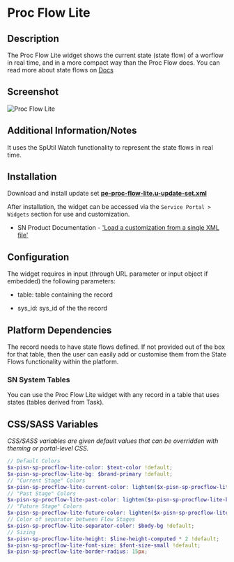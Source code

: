 # Proc Flow Lite

## Description

The Proc Flow Lite widget shows the current state (state flow) of a worflow in real time, and in a more compact way than the Proc Flow does. You can read more about state flows on [Docs](https://docs.servicenow.com/bundle/madrid-servicenow-platform/page/administer/state-flows/concept/c_StateFlows.html)

## Screenshot

![Proc Flow Lite](https://raw.githubusercontent.com/platform-experience/serviceportal-widget-library/master/src/pe-proc-flow-lite/images/pe-proc-flow-lite.png)

## Additional Information/Notes

It uses the SpUtil Watch functionality to represent the state flows in real time.

## Installation

Download and install update set **[pe-proc-flow-lite.u-update-set.xml](https://github.com/platform-experience/serviceportal-widget-library/blob/master/src/pe-proc-flow-lite/pe-proc-flow-lite.u-update-set.xml)**

After installation, the widget can be accessed via the `Service Portal > Widgets` section for use and customization.

* SN Product Documentation - ['Load a customization from a single XML file'](https://docs.servicenow.com/bundle/kingston-application-development/page/build/system-update-sets/task/t_SaveAnUpdateSetAsAnXMLFile.html)

## Configuration

The widget requires in input (through URL parameter or input object if embedded) the following parameters:

* table: table containing the record

* sys_id: sys_id of the the record

## Platform Dependencies

The record needs to have state flows defined. If not provided out of the box for that table, then the user can easily add or customise them from the State Flows functionality within the platform.

### SN System Tables

You can use the Proc Flow Lite widget with any record in a table that uses states (tables derived from Task).

## CSS/SASS Variables

_CSS/SASS variables are given default values that can be overridden with theming or portal-level CSS._

```scss
// Default Colors
$x-pisn-sp-procflow-lite-color: $text-color !default;
$x-pisn-sp-procflow-lite-bg: $brand-primary !default;
// "Current Stage" Colors
$x-pisn-sp-procflow-lite-current-color: lighten($x-pisn-sp-procflow-lite-bg, 95%) !default;
// "Past Stage" Colors
$x-pisn-sp-procflow-lite-past-color: lighten($x-pisn-sp-procflow-lite-bg, 45%) !default;
// "Future Stage" Colors
$x-pisn-sp-procflow-lite-future-color: lighten($x-pisn-sp-procflow-lite-bg, 20%) !default;
// Color of separator between Flow Stages
$x-pisn-sp-procflow-lite-separator-color: $body-bg !default;
// Sizing
$x-pisn-sp-procflow-lite-height: $line-height-computed * 2 !default;
$x-pisn-sp-procflow-lite-font-size: $font-size-small !default;
$x-pisn-sp-procflow-lite-border-radius: 15px;
```
